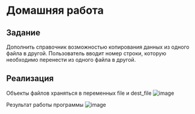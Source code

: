 # Домашняя работа 

## Задание
Дополнить справочник возможностью копирования данных из одного файла в другой. Пользователь вводит номер строки, которую необходимо перенести из одного файла в другой.

## Реализация
Объекты файлов храняться в переменных file и dest_file
![image](https://github.com/Nikki0000/Homework_Lesson8_Working_with_file/assets/109660645/6a7f7a87-6c97-4dd3-b4ff-739441210708)

Результат работы программы
![image](https://github.com/Nikki0000/Homework_Lesson8_Working_with_file/assets/109660645/03088d2e-6841-496e-974a-a49315ab8fb1)

